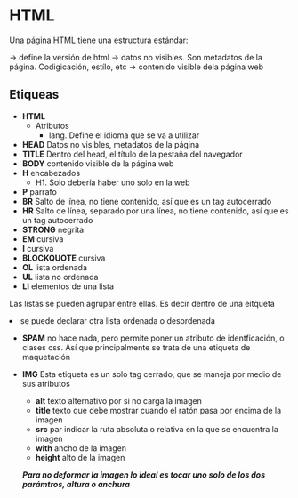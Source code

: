 # HTML

Una página HTML tiene una estructura estándar:



<!DOCTYPE HTML> -> define la versión de html
<HTML>
    <HEAD> -> datos no visibles. Son metadatos de la página. Codigicación, estílo, etc
    </HEAD>
    <BODY> -> contenido visible dela página web
    </BODY>
</HTML>

## Etiqueas

* **HTML**
    * Atributos
        * lang. Define el idioma que se va a utilizar
* **HEAD** Datos no visibles, metadatos de la página
* **TITLE** Dentro del head, el título de la pestaña del navegador
* **BODY** contenido visible de la página web
* **H** encabezados
    * H1. Solo debería haber uno solo en la web
* **P** parrafo
* **BR** Salto de línea, no tiene contenido, así que es un tag autocerrado
* **HR** Salto de línea, separado por una línea, no tiene contenido, así que es un tag autocerrado
* **STRONG** negrita
* **EM** cursiva
* **I** cursiva
* **BLOCKQUOTE** cursiva
* **OL** lista ordenada
* **UL** lista no ordenada
* **LI** elementos de una lista

Las listas se pueden agrupar entre ellas. Es decir dentro de una eitqueta <LI> se puede declarar otra lista ordenada o desordenada
* **SPAM** no hace nada, pero permite poner un atributo de identficación, o clases css. Así que principalmente se trata de una etiqueta de maquetación

* **IMG** Esta etiqueta es un solo tag cerrado, que se maneja por medio de sus atributos
    * **alt** texto alternativo por si no carga la imagen
    * **title** texto que debe mostrar cuando el ratón pasa por encima de la imagen
    * **src** par indicar la ruta absoluta o relativa en la que se encuentra la imagen
    * **with** ancho de la imagen
    * **height** alto de la imagen

    **_Para no deformar la imagen lo ideal es tocar uno solo de los dos parámtros, altura o anchura_**